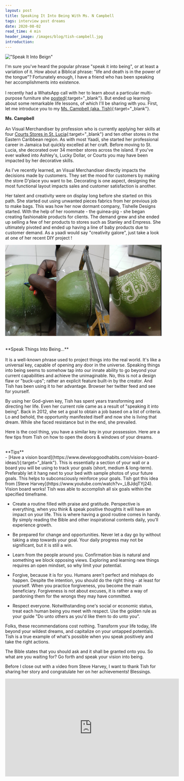 ```yaml
---
layout: post
title: Speaking It Into Being With Ms. N Campbell
tags: interview post dreams
date: 2020-08-02
read_time: 4 min
header_image: /images/blog/tish-campbell.jpg
introduction: 
---
```



!["Speak It Into Beign"](/images/blog/tish-campbell.jpg)

I'm sure you've heard the popular phrase "speak it into being", or at least a variation of it. How about a Biblical phrase: "life and death is in the power of the tongue"? Fortunately enough, I have a friend who has been speaking her accomplishments into existence.
<br/>
<br/>
I recently had a WhatsApp call with her to learn about a particular multi-purpose furniture she [posted](https://twitter.com/CuteTish/status/1256266333001584642?s=20){:target="_blank"}. But ended up learning about some remarkable life lessons, of which I'll be sharing with you. First, let me introduce you to my [Ms. Campbell (aka. Tish)](https://twitter.com/CuteTish){:target="_blank"}. 


**Ms. Campbell**
<br/>
<br/>
An Visual Merchandiser by profession who is currently applying her skills at four [Courts Stores in St. Lucia](https://www.shopcourts.com/stlucia/){:target="_blank"} and ten other stores in the Eastern Caribbean region.
As with most Yaadi, she started her professional career in Jamaica but quickly excelled at her craft. Before moving to St. Lucia, she decorated over 34 member stores across the island. If you've ever walked into Ashley's, Lucky Dollar, or Courts you may have been impacted by her decorative skills.    

As I've recently learned, an Visual Merchandiser directly impacts the decisions made by customers. They set the mood for customers by making the store D'place you want to be. Decorating is one aspect, designing the most functional layout impacts sales and customer satisfaction is another.

Her talent and creativity were on display long before she started on this path. She started out using unwanted pieces fabrics from her previous job to make bags. This was how her now dormant company, Tishelle Designs started. With the help of her roommate - the guinea-pig - she began creating fashionable products for clients. The demand grew and she ended up selling a few of her products to stores such as Stanley and Empress. She ultimately pivoted and ended up having a line of baby products due to customer demand. As a yaadi would say "creativity galore", just take a look at one of her recent DIY project !

!["Example Of Her Work"](/images/blog/tish-cb-combined.jpeg) 

<br/>
**Speak Things Into Being...**
<br/>
<br/>
It is a well-known phrase used to project things into the real world. It's like a universal key, capable of opening any door in the universe. Speaking things into being seems to somehow tap into our innate ability to go beyond your current capabilities and achieve the unimaginable. No, this is not a design flaw or "buck-ups"; rather an explicit feature built-in by the creator. And Tish has been using it to her advantage. Browser her twitter feed and see for yourself. 

By using her God-given key, Tish has spent years transforming and directing her life. Even her current role came as a result of "speaking it into being". Back in 2012, she set a goal to obtain a job based on a list of criteria. Lo and behold, the opportunity manifested itself and now she is living that dream. While she faced resistance but in the end, she prevailed.

Here is the cool thing, you have a similar key in your possession. Here are a few tips from Tish on how to open the doors & windows of your dreams.

<br/>
**Tips**
<br/>
- [Have a vision board](https://www.developgoodhabits.com/vision-board-ideas/){:target="_blank"}. This is essentially a section of your wall or a board you will be using to track your goals (short, medium & long-term). Preferably let it hang next to your bed with sample photos of your future goals. This helps to subconsciously reinforce your goals. Tish got this idea from [Steve Harvey](https://www.youtube.com/watch?v=_LBJdqTYj24). 
Vision board works! Tish was able to accomplish all six goals within the specified timeframe.


- Create a routine filled with praise and gratitude. Perspective is everything, when you think & speak positive thoughts it will have an impact on your life. This is where having a good routine comes in handy. By simply reading the Bible and other inspirational contents daily, you'll experience growth.

- Be prepared for change and opportunities. Never let a day go by without taking a step towards your goal. Your daily progress may not be significant, but it is still a win.

- Learn from the people around you. Confirmation bias is natural and something we block opposing views. Exploring and learning new things requires an open mindset, so why limit your potential.


- Forgive, because it is for you. Humans aren't perfect and mishaps do happen. Despite the intention, you should do the right thing - at least for yourself. When you practice forgiveness, you become the main beneficiary. Forgiveness is not about excuses, it is rather a way of pardoning them for the wrongs they may have committed.  

- Respect everyone. Notwithstanding one's social or economic status, treat each human being you meet with respect. Use the golden rule as your guide "Do unto others as you'd like them to do unto you". 


Folks, these recommendations cost nothing. Transform your life today, life beyond your wildest dreams, and capitalize on your untapped potentials. Tish is a true example of what's possible when you speak positively and take the right actions. 

The Bible states that you should ask and it shall be granted onto you. So what are you waiting for? Go forth and speak your vision into being. 

Before I close out with a video from Steve Harvey, I want to thank Tish for sharing her story and congratulate her on her achievements! Blessings.

<iframe width="560" height="315" src="https://www.youtube.com/embed/DlMAIYd7-J4" frameborder="0" allow="accelerometer; autoplay; encrypted-media; gyroscope; picture-in-picture" allowfullscreen></iframe>